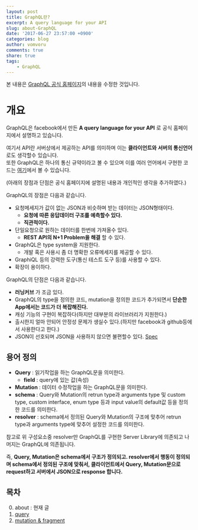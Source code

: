```yaml
---
layout: post
title: GraphQL란?
excerpt: A query language for your API
slug: about-GraphQL
date: '2017-06-27 23:57:00 +0900'
categories: blog
author: vomvoru
comments: true
share: true
tags:
    - GraphQL
---
```


본 내용은 [GraphQL 공식 홈페이지](http://graphql.org/)의 내용을 수정한 것입니다.  

# 개요

GraphQL은 facebook에서 만든 **A query language for your API** 로 공식 홈페이지에서 설명하고 있습니다. 

여기서 API란 서버상에서 제공하는 API를 의미하며 이는 **클라이언트와 서버의 통신언어** 로도 생각할수 있습니다.  
또한 GraphQL은 하나의 통신 규약이라고 볼 수 있으며 이를 여러 언어에서 구현한 코드는 [여기](http://graphql.org/code/)에서 볼 수 있습니다.

(아래의 장점과 단점은 공식 홈페이지에 설명된 내용과 개인적인 생각을 추가하였다.)

GraphQL의 장점은 다음과 같습니다. 

* 요청메세지가 값이 없는 JSON과 비슷하며 받는 데이터는 JSON형태이다.
    * **요청에 따른 응답데이터 구조를 예측할수 있다.**
    * **직관적이다.**
* 단일요청으로 원하는 데이터를 한번에 가져올수 있다.
    * **REST API의 N+1 Problem을 해결** 할 수 있다.
* GraphQL은 type system을 지원한다.
    * 개발 혹은 사용시 좀 더 명확한 오류메세지를 제공할 수 있다.
* GraphiQL 등의 강력한 도구(통신 테스트 도구 등)를 사용할 수 있다.
* 확장이 용이하다.


GraphQL의 단점은 다음과 같습니다.

* **러닝커브** 가 조금 있다.
* GraphQL의 type을 정의한 코드, mutation을 정의한 코드가 추가되면서 **단순한 App에서는 코드가 더 복잡해진다.**
* 캐싱 기능의 구현이 복잡하다(하지만 대부분의 라이브러리가 지원한다.)
* 출시한지 얼마 안되어 안정성 문제가 생실수 있다.(하지만 facebook과 github등에서 사용한다고 한다.)
* JSON이 선호되며 JSON을 사용하지 않으면 불편할수 있다. [Spec](http://facebook.github.io/graphql/#sec-JSON-Serialization)

## 용어 정의

* **Query** : 읽기작업을 하는 GraphQL문을 의미한다.
    * **field** : query에 있는 값(속성)
* **Mutation** : 데이터 수정작업을 하는 GraphQL문을 의미한다.
* **schema** : Query와 Mutation의 retrun type과 arguments type 및 custom type, custom interface, enum type 등과 input value의 default값 등을 정의한 코드를 의미한다.
* **resolver** : schema에서 정의된 Query와 Mutation의 구조에 맞추어 retrun type과 arguments type에 맞추어 설정한 코드를 의미한다.

참고로 위 구성요소중 resolver만 GraphQL를 구현한 Server Library에 의존되고 나머지는 GraphQL에 의존됩니다.

즉, **Query, Mutation은 schema에서 구조가 정의되고. resolver에서 행동이 정의되며 schema에서 정의된 구조에 맞춰서, 클라이언트에서 Query, Mutation문으로 request하고 서버에서 JSON으로 response 합니다.**

## 목차

0. about : 현재 글
1. [query](../query-of-GraphQL)
2. [mutation & fragment](../mutation-and-fragment-of-GraphQL)